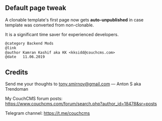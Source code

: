 ## Default page tweak

A clonable template's first page now gets **auto-unpublished** in case template was converted from non-clonable.

It is a significant time saver for experienced developers.


```txt
@category Backend Mods
@link
@author Kamran Kashif aka KK <kksidd@couchcms.com>
@date   11.06.2019
```

## Credits

Send me your thoughts to <tony.smirnov@gmail.com> &mdash; Anton S aka Trendoman

My CouchCMS forum posts: https://www.couchcms.com/forum/search.php?author_id=18478&sr=posts

Telegram channel: https://t.me/couchcms
